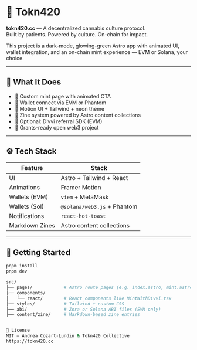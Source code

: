 # 🌿 Tokn420

**tokn420.cc** — A decentralized cannabis culture protocol.  
Built by patients. Powered by culture. On-chain for impact.

This project is a dark-mode, glowing-green Astro app with animated UI, wallet integration, and an on-chain mint experience — EVM or Solana, your choice.

---

## 🧠 What It Does

- 💫 Custom mint page with animated CTA
- 🔗 Wallet connect via EVM or Phantom
- 🎨 Motion UI + Tailwind + neon theme
- 🧾 Zine system powered by Astro content collections
- 🔄 Optional: Divvi referral SDK (EVM)
- 🌱 Grants-ready open web3 project

---

## ⚙️ Tech Stack

| Feature        | Stack                         |
|----------------|-------------------------------|
| UI             | Astro + Tailwind + React      |
| Animations     | Framer Motion                 |
| Wallets (EVM)  | `viem` + MetaMask             |
| Wallets (Sol)  | `@solana/web3.js` + Phantom   |
| Notifications  | `react-hot-toast`             |
| Markdown Zines | Astro content collections     |

---

## 🚀 Getting Started

```bash
pnpm install
pnpm dev

src/
├── pages/            # Astro route pages (e.g. index.astro, mint.astro)
├── components/
│   └── react/        # React components like MintWithDivvi.tsx
├── styles/           # Tailwind + custom CSS
├── abi/              # Zora or Solana ABI files (EVM only)
├── content/zine/     # Markdown-based zine entries


🧾 License
MIT — Andrea Cozart-Lundin & Tokn420 Collective
https://tokn420.cc